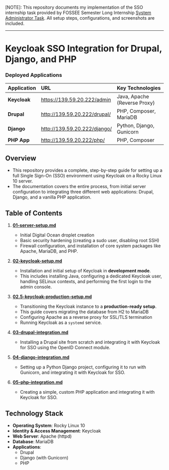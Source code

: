 [NOTE]: This repository documents my implementation of the SSO internship task provided by FOSSEE Semester Long Internship [System Administrator Task](https://github.com/FOSSEE/System.Administration.Intern.Task.2025/tree/main). All setup steps, configurations, and screenshots are included.

-----

# Keycloak SSO Integration for Drupal, Django, and PHP

### Deployed Applications 

| Application | URL | Key Technologies |
| :--- | :--- | :--- |
| **Keycloak** | https://139.59.20.222/admin | Java, Apache (Reverse Proxy) |
| **Drupal** | http://139.59.20.222/drupal/ | PHP, Composer, MariaDB |
| **Django** | http://139.59.20.222/django/ | Python, Django, Gunicorn |
| **PHP App** | http://139.59.20.222/php/ | PHP, Composer |

## Overview

* This repository provides a complete, step-by-step guide for setting up a full Single Sign-On (SSO) environment using Keycloak on a Rocky Linux 10 server.  
* The documentation covers the entire process, from initial server configuration to integrating three different web applications: Drupal, Django, and a vanilla PHP application.

## Table of Contents

1.  **[01-server-setup.md](https://github.com/Aaryan-khairnar/my-internship-tasks-FOSSEE/blob/main/01-server-setup.md)**

      * Initial Digital Ocean droplet creation
      * Basic security hardening (creating a sudo user, disabling root SSH)
      * Firewall configuration, and installation of core system packages like Apache, MariaDB, and PHP.

2.  **[02-keycloak-setup.md](https://github.com/Aaryan-khairnar/my-internship-tasks-FOSSEE/blob/main/02-keycloak-setup.md)**

      * Installation and initial setup of Keycloak in **development mode**. 
      * This includes installing Java, configuring a dedicated Keycloak user, handling SELinux contexts, and performing the first login to the admin console.

3.  **[02.5-keycloak-production-setup.md](https://github.com/Aaryan-khairnar/my-internship-tasks-FOSSEE/blob/main/02.5-keycloak-production-setup.md)**

      * Transitioning the Keycloak instance to a **production-ready setup**. 
      * This guide covers migrating the database from H2 to MariaDB
      * Configuring Apache as a reverse proxy for SSL/TLS termination
      * Running Keycloak as a `systemd` service.

4.  **[03-drupal-integration.md](https://github.com/Aaryan-khairnar/my-internship-tasks-FOSSEE/blob/main/03-drupal-integration.md)**

      * Installing a Drupal site from scratch and integrating it with Keycloak for SSO using the OpenID Connect module.

5.  **[04-django-integration.md](https://github.com/Aaryan-khairnar/my-internship-tasks-FOSSEE/blob/main/04-django-integration.md)**

      * Setting up a Python Django project, configuring it to run with Gunicorn, and integrating it with Keycloak for SSO.

6.  **[05-php-integration.md](https://github.com/Aaryan-khairnar/my-internship-tasks-FOSSEE/blob/main/05-php-integration.md)**

      * Creating a simple, custom PHP application and integrating it with Keycloak for SSO.

## Technology Stack

  * **Operating System**: Rocky Linux 10
  * **Identity & Access Management**: Keycloak
  * **Web Server**: Apache (httpd)
  * **Database**: MariaDB
  * **Applications**:
      * Drupal
      * Django (with Gunicorn)
      * PHP